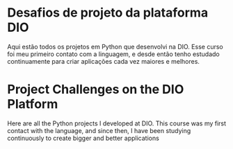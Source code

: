 # Desafios de projeto da plataforma DIO

Aqui estão todos os projetos em Python que desenvolvi na DIO. 
Esse curso foi meu primeiro contato com a linguagem, e desde então tenho
estudado continuamente para criar aplicações cada vez maiores e melhores.


# Project Challenges on the DIO Platform

Here are all the Python projects I developed at DIO. 
This course was my first contact with the language, and since then, I have been 
studying continuously to create bigger and better applications
